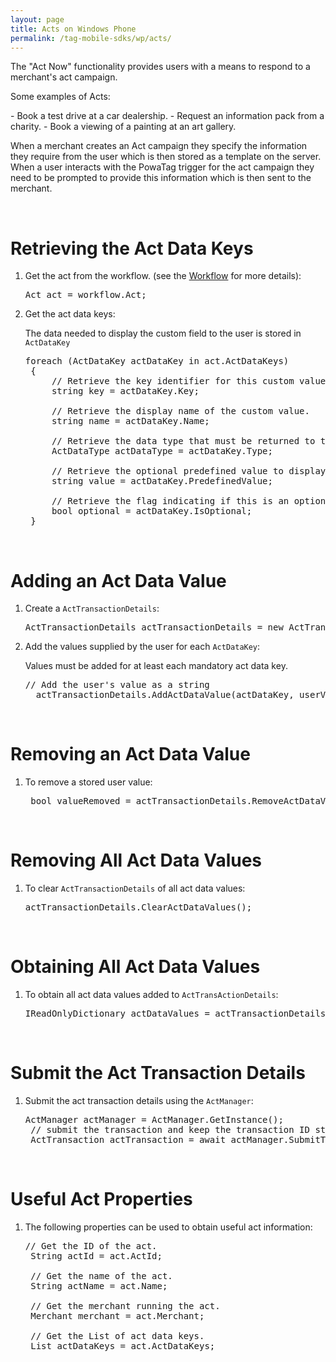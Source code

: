 ```yaml
---
layout: page
title: Acts on Windows Phone
permalink: /tag-mobile-sdks/wp/acts/
---
```


The "Act Now" functionality provides users with a means to respond to a merchant's act campaign.
<p>Some examples of Acts:</p>
 - Book a test drive at a car dealership.
 - Request an information pack from a charity.
 - Book a viewing of a painting at an art gallery.

When a merchant creates an Act campaign they specify the information they require from the user which is then stored as a template on the server. 
When a user interacts with the PowaTag trigger for the act campaign they need to be prompted to provide this information which is then sent to the merchant. 

<br/>

# Retrieving the Act Data Keys

1. Get the act from the workflow. (see the [Workflow]({{site.baseurl}}/tag-mobile-sdks/wp/workflows) for more details):

	<pre>Act act = workflow.Act;</pre>
	
2. Get the act data keys:
	
	The data needed to display the custom field to the user is stored in <code>ActDataKey</code> 

	<pre>foreach (ActDataKey actDataKey in act.ActDataKeys)
	{
		// Retrieve the key identifier for this custom value.
		string key = actDataKey.Key;

		// Retrieve the display name of the custom value.
		string name = actDataKey.Name;

		// Retrieve the data type that must be returned to the SDK. Valid types are String, Timestamp, Email and Flag.
		ActDataType actDataType = actDataKey.Type;

		// Retrieve the optional predefined value to display to the user.
		string value = actDataKey.PredefinedValue;
 
		// Retrieve the flag indicating if this is an optional field.
		bool optional = actDataKey.IsOptional;
	}</pre>

<br/>
	
# Adding an Act Data Value

1. Create a <code>ActTransactionDetails</code>:

	<pre>ActTransactionDetails actTransactionDetails = new ActTransactionDetails();</pre>

2. Add the values supplied by the user for each <code>ActDataKey</code>:

	Values must be added for at least each mandatory act data key.
	
	<pre>// Add the user's value as a string
	 actTransactionDetails.AddActDataValue(actDataKey, userValueString);</pre>
	
<br/>	

# Removing an Act Data Value

1. To remove a stored user value:
	
	<pre> bool valueRemoved = actTransactionDetails.RemoveActDataValue(actDatakey);</pre>	
	
<br/>

# Removing All Act Data Values

1. To clear <code>ActTransactionDetails</code> of all act data values:
	
	<pre>actTransactionDetails.ClearActDataValues();</pre>	
	
<br/>

# Obtaining All Act Data Values

1. To obtain all act data values added to <code>ActTransActionDetails</code>:
	
	<pre>IReadOnlyDictionary<string, string> actDataValues = actTransactionDetails.ActDataValues;</pre>	
	
<br/>
		
# Submit the Act Transaction Details

1. Submit the act transaction details using the <code>ActManager</code>:
	
	<pre>ActManager actManager = ActManager.GetInstance();
	// submit the transaction and keep the transaction ID stored in actTransaction.
	ActTransaction actTransaction = await actManager.SubmitTransactionAsync(act, actTransactionDetails);</pre>
	
<br/>

# Useful Act Properties

1. The following properties can be used to obtain useful act information:

	<pre>// Get the ID of the act.
	String actId = act.ActId;
	
	// Get the name of the act.
	String actName = act.Name;
 
	// Get the merchant running the act.
	Merchant merchant = act.Merchant;
    
    // Get the List of act data keys.
	List<ActDataKey> actDataKeys = act.ActDataKeys;</pre>
